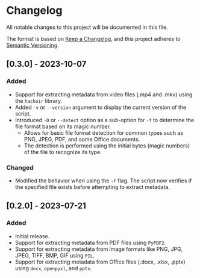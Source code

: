 # Changelog

All notable changes to this project will be documented in this file.

The format is based on [Keep a Changelog](https://keepachangelog.com/en/1.0.0/), and this project adheres to [Semantic Versioning](https://semver.org/spec/v2.0.0.html).

## [0.3.0] - 2023-10-07

### Added
- Support for extracting metadata from video files (.mp4 and .mkv) using the `hachoir` library.
- Added `-v` or `--version` argument to display the current version of the script.
- Introduced `-D` or `--detect` option as a sub-option for `-f` to determine the file format based on its magic number.
  - Allows for basic file format detection for common types such as PNG, JPEG, PDF, and some Office documents.
  - The detection is performed using the initial bytes (magic numbers) of the file to recognize its type.

### Changed
- Modified the behavior when using the `-f` flag. The script now verifies if the specified file exists before attempting to extract metadata.

## [0.2.0] - 2023-07-21

### Added
- Initial release.
- Support for extracting metadata from PDF files using `PyPDF2`.
- Support for extracting metadata from image formats like PNG, JPG, JPEG, TIFF, BMP, GIF using `PIL`.
- Support for extracting metadata from Office files (.docx, .xlsx, .pptx) using `docx`, `openpyxl`, and `pptx`.